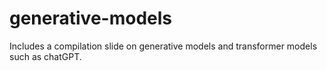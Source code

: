 # generative-models
Includes a compilation slide on generative models and transformer models such as chatGPT. 
